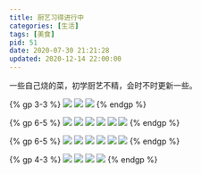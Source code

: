 ```yaml
---
title: 厨艺习得进行中
categories: [生活]
tags: [美食]
pid: 51
date: 2020-07-30 21:21:28
updated: 2020-12-14 22:00:00
---
```


一些自己烧的菜，初学厨艺不精，会时不时更新一些。

{% gp 3-3 %}
![](https://cos.pinlyu.com/posts/2020/51-cooking01.webp)
![](https://cos.pinlyu.com/posts/2020/51-cooking02.webp)
![](https://cos.pinlyu.com/posts/2020/51-cooking03.webp)
{% endgp %}
<!-- more -->

{% gp 6-5 %}
![](https://cos.pinlyu.com/posts/2020/51-cooking04.webp)
![](https://cos.pinlyu.com/posts/2020/51-cooking05.webp)
![](https://cos.pinlyu.com/posts/2020/51-cooking06.webp)
![](https://cos.pinlyu.com/posts/2020/51-cooking07.webp)
![](https://cos.pinlyu.com/posts/2020/51-cooking08.webp)
![](https://cos.pinlyu.com/posts/2020/51-cooking09.webp)
{% endgp %}

{% gp 6-5 %}
![](https://cos.pinlyu.com/posts/2020/51-cooking10.webp)
![](https://cos.pinlyu.com/posts/2020/51-cooking11.webp)
![](https://cos.pinlyu.com/posts/2020/51-cooking12.webp)
![](https://cos.pinlyu.com/posts/2020/51-cooking13.webp)
![](https://cos.pinlyu.com/posts/2020/51-cooking14.webp)
![](https://cos.pinlyu.com/posts/2020/51-cooking15.webp)
{% endgp %}

{% gp 4-3 %}
![](https://cos.pinlyu.com/posts/2020/51-cooking16.webp)
![](https://cos.pinlyu.com/posts/2020/51-cooking17.webp)
![](https://cos.pinlyu.com/posts/2020/51-cooking18.webp)
![](https://cos.pinlyu.com/posts/2020/51-cooking19.webp)
{% endgp %}